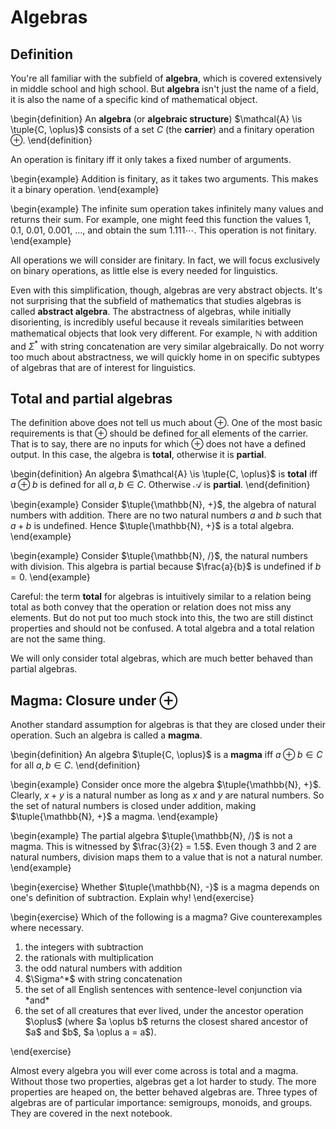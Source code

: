 # Algebras

## Definition

You're all familiar with the subfield of **algebra**, which is covered extensively in middle school and high school.
But **algebra** isn't just the name of a field, it is also the name of a specific kind of mathematical object.

\begin{definition}
An **algebra** (or **algebraic structure**) $\mathcal{A} \is \tuple{C, \oplus}$ consists of a set $C$ (the **carrier**) and a finitary operation $\oplus$.
\end{definition}

An operation is finitary iff it only takes a fixed number of arguments.

\begin{example}
Addition is finitary, as it takes two arguments.
This makes it a binary operation.
\end{example}

\begin{example}
The infinite sum operation takes infinitely many values and returns their sum.
For example, one might feed this function the values $1$, $0.1$, $0.01$, $0.001$, $\ldots$, and obtain the sum $1.111\cdots$.
This operation is not finitary.
\end{example}

All operations we will consider are finitary.
In fact, we will focus exclusively on binary operations, as little else is every needed for linguistics.

Even with this simplification, though, algebras are very abstract objects.
It's not surprising that the subfield of mathematics that studies algebras is called **abstract algebra**.
The abstractness of algebras, while initially disorienting, is incredibly useful because it reveals similarities between mathematical objects that look very different.
For example, $\mathbb{N}$ with addition and $\Sigma^*$ with string concatenation are very similar algebraically.
Do not worry too much about abstractness, we will quickly home in on specific subtypes of algebras that are of interest for linguistics.

## Total and partial algebras

The definition above does not tell us much about $\oplus$.
One of the most basic requirements is that $\oplus$ should be defined for all elements of the carrier.
That is to say, there are no inputs for which $\oplus$ does not have a defined output.
In this case, the algebra is **total**, otherwise it is **partial**.

\begin{definition}
An algebra $\mathcal{A} \is \tuple{C, \oplus}$ is **total** iff $a \oplus b$ is defined for all $a, b \in C$.
Otherwise $\mathcal{A}$ is **partial**.
\end{definition}

\begin{example}
Consider $\tuple{\mathbb{N}, +}$, the algebra of natural numbers with addition.
There are no two natural numbers $a$ and $b$ such that $a + b$ is undefined.
Hence $\tuple{\mathbb{N}, +}$ is a total algebra.
\end{example}

\begin{example}
Consider $\tuple{\mathbb{N}, /}$, the natural numbers with division.
This algebra is partial because $\frac{a}{b}$ is undefined if $b = 0$.
\end{example}

Careful: the term **total** for algebras is intuitively similar to a relation being total as both convey that the operation or relation does not miss any elements.
But do not put too much stock into this, the two are still distinct properties and should not be confused.
A total algebra and a total relation are not the same thing.

We will only consider total algebras, which are much better behaved than partial algebras.


## Magma: Closure under $\oplus$

Another standard assumption for algebras is that they are closed under their operation.
Such an algebra is called a **magma**.

\begin{definition}
An algebra $\tuple{C, \oplus}$ is a **magma** iff $a \oplus b \in C$ for all $a, b \in C$.
\end{definition}

\begin{example}
Consider once more the algebra $\tuple{\mathbb{N}, +}$.
Clearly, $x + y$ is a natural number as long as $x$ and $y$ are natural numbers.
So the set of natural numbers is closed under addition, making $\tuple{\mathbb{N}, +}$ a magma.
\end{example}

\begin{example}
The partial algebra $\tuple{\mathbb{N}, /}$ is not a magma.
This is witnessed by $\frac{3}{2} = 1.5$.
Even though $3$ and $2$ are natural numbers, division maps them to a value that is not a natural number.
\end{example}

\begin{exercise}
Whether $\tuple{\mathbb{N}, -}$ is a magma depends on one's definition of subtraction.
Explain why!
\end{exercise}

\begin{exercise}
Which of the following is a magma?
Give counterexamples where necessary.

<ol>
<li>the integers with subtraction</li>
<li>the rationals with multiplication</li>
<li>the odd natural numbers with addition</li>
<li>$\Sigma^*$ with string concatenation</li>
<li>the set of all English sentences with sentence-level conjunction via *and*</li>
<li>the set of all creatures that ever lived, under the ancestor operation $\oplus$ (where $a \oplus b$ returns the closest shared ancestor of $a$ and $b$, $a \oplus a = a$).</li>
</ol>
\end{exercise}

Almost every algebra you will ever come across is total and a magma.
Without those two properties, algebras get a lot harder to study.
The more properties are heaped on, the better behaved algebras are.
Three types of algebras are of particular importance: semigroups, monoids, and groups.
They are covered in the next notebook.
